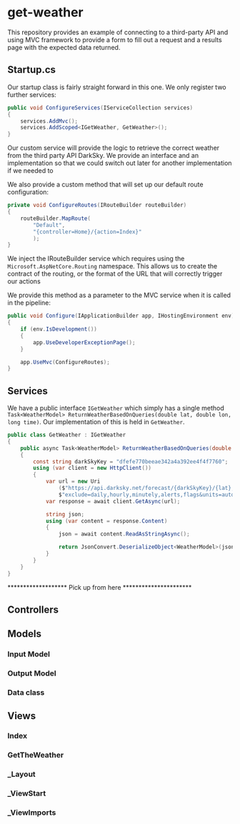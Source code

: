 # get-weather
This repository provides an example of connecting to a third-party API and using MVC framework to provide a form to fill out a request and a results page with the expected data returned.

## Startup.cs
Our startup class is fairly straight forward in this one. We only register two further services:

```csharp
public void ConfigureServices(IServiceCollection services)
{
    services.AddMvc();
    services.AddScoped<IGetWeather, GetWeather>();
}
```
Our custom service will provide the logic to retrieve the correct weather from the third party API DarkSky. We provide an interface and an implementation so that we could switch out later for another implementation if we needed to

We also provide a custom method that will set up our default route configuration:

```csharp
private void ConfigureRoutes(IRouteBuilder routeBuilder)
{
    routeBuilder.MapRoute(
        "Default",
        "{controller=Home}/{action=Index}"
        );
}
```
We inject the IRouteBuilder service which requires using the `Microsoft.AspNetCore.Routing` namespace. This allows us to create the contract of the routing, or the format of the URL that will correctly trigger our actions

We provide this method as a parameter to the MVC service when it is called in the pipeline:

```csharp
public void Configure(IApplicationBuilder app, IHostingEnvironment env)
{
    if (env.IsDevelopment())
    {
        app.UseDeveloperExceptionPage();
    }

    app.UseMvc(ConfigureRoutes);
}
```

## Services
We have a public interface `IGetWeather` which simply has a single method `Task<WeatherModel> ReturnWeatherBasedOnQueries(double lat, double lon, long time)`. Our implementation of this is held in `GetWeather`.

```csharp
public class GetWeather : IGetWeather
{
    public async Task<WeatherModel> ReturnWeatherBasedOnQueries(double lat, double lon, long time)
    {
        const string darkSkyKey = "dfefe770beeae342a4a392ee4f4f7760";
        using (var client = new HttpClient())
        {
            var url = new Uri
                ($"https://api.darksky.net/forecast/{darkSkyKey}/{lat},{lon},{time}?" +
                $"exclude=daily,hourly,minutely,alerts,flags&units=auto");
            var response = await client.GetAsync(url);

            string json;
            using (var content = response.Content)
            {
                json = await content.ReadAsStringAsync();

                return JsonConvert.DeserializeObject<WeatherModel>(json);
            }
        }
    }
}
```
******************* Pick up from here **********************

## Controllers
## Models
### Input Model
### Output Model
### Data class
## Views
### Index
### GetTheWeather
### _Layout
### _ViewStart
### _ViewImports

